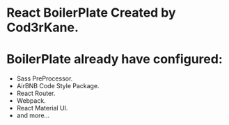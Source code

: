 # React BoilerPlate Created by Cod3rKane.

# BoilerPlate already have configured:
  - Sass PreProcessor.
  - AirBNB Code Style Package.
  - React Router.
  - Webpack.
  - React Material UI.
  - and more...
